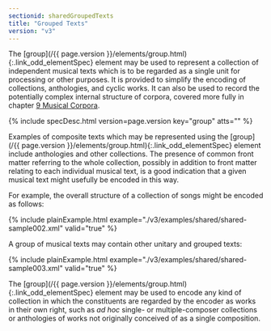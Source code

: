 ```yaml
---
sectionid: sharedGroupedTexts
title: "Grouped Texts"
version: "v3"
---
```




The [group](/{{ page.version }}/elements/group.html){:.link_odd_elementSpec} element may be used to represent a collection of
independent musical texts which is to be regarded as a single unit for processing
or other
purposes. It is provided to simplify the encoding of collections, anthologies, and
cyclic
works. It can also be used to record the potentially complex internal structure of
corpora, covered more fully in chapter <a class="link_ptr" title="Musical Corpora" href="/{{ page.version }}/guidelines/corpus.html">9 Musical Corpora</a>.



{% include specDesc.html version=page.version key="group" atts="" %}



Examples of composite texts which may be represented using the [group](/{{ page.version }}/elements/group.html){:.link_odd_elementSpec} element include anthologies and other collections. The presence of common
front matter referring to the whole collection, possibly in addition to front matter
relating to each individual musical text, is a good indication that a given musical
text
might usefully be encoded in this way.

For example, the overall structure of a collection of songs might be encoded as
follows:

{% include plainExample.html example="./v3/examples/shared/shared-sample002.xml" valid="true" %}

A group of musical texts may contain other unitary and grouped texts:

{% include plainExample.html example="./v3/examples/shared/shared-sample003.xml" valid="true" %}

The [group](/{{ page.version }}/elements/group.html){:.link_odd_elementSpec} element may be used to encode any kind of collection in
which the constituents are regarded by the encoder as works in their own right, such
as
*ad hoc* single- or multiple-composer collections or anthologies of
works not originally conceived of as a single composition.

